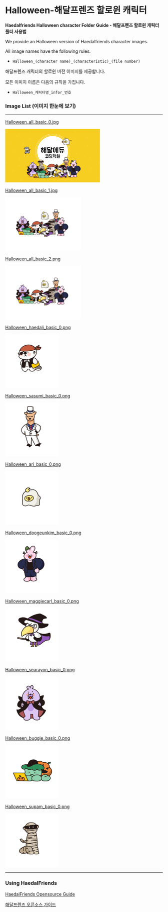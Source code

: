 # Halloween-해달프렌즈 할로윈 캐릭터

**Haedalfriends Halloween character Folder Guide - 해달프렌즈 할로윈 캐릭터 폴더 사용법**

We provide an Halloween version of Haedalfriends character images.

All image names have the following rules.

- `Halloween_(character name)_(characteristic)_(file number)`

해달프렌즈 캐릭터의 할로윈 버전 이미지를 제공합니다.

모든 이미지 이름은 다음의 규칙을 가집니다.

- `Halloween_캐릭터명_infor_번호`

### Image List (이미지 한눈에 보기)

---

[Halloween_all_basic_0.jpg](./Halloween_all_basic_0.jpg)

<img src="./Halloween_all_basic_0.jpg" height="170">

[Halloween_all_basic_1.jpg](./Halloween_all_basic_1.jpg)

<img src="./Halloween_all_basic_1.jpg" height="170">

[Halloween_all_basic_2.png](./Halloween_all_basic_2.png)

<img src="./Halloween_all_basic_2.png" height="170">

[Halloween_haedali_basic_0.png](./Halloween_haedali_basic_0.png)

<img src="./Halloween_haedali_basic_0.png" height="170">

[Halloween_sasumi_basic_0.png](./Halloween_sasumi_basic_0.png)

<img src="./Halloween_sasumi_basic_0.png" height="170">

[Halloween_ari_basic_0.png](./Halloween_ari_basic_0.png)

<img src="./Halloween_ari_basic_0.png" height="170">

[Halloween_doogeunkim_basic_0.png](./Halloween_doogeunkim_basic_0.png)

<img src="./Halloween_doogeunkim_basic_0.png" height="170">

[Halloween_maggiecarl_basic_0.png](./Halloween_maggiecarl_basic_0.png)

<img src="./Halloween_maggiecarl_basic_0.png" height="170">

[Halloween_searayon_basic_0.png](./Halloween_searayon_basic_0.png)

<img src="./Halloween_searayon_basic_0.png" height="170">

[Halloween_buggie_basic_0.png](./Halloween_buggie_basic_0.png)

<img src="./Halloween_buggie_basic_0.png" height="170">

[Halloween_supam_basic_0.png](./Halloween_supam_basic_0.png)

<img src="./Halloween_supam_basic_0.png" height="170">

---

### Using HaedalFriends

[HaedalFriends Opensource Guide](../README.md)

[해달프렌즈 오픈소스 가이드](../README.md)
